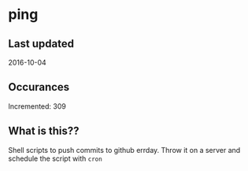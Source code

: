 # ping

## Last updated
2016-10-04

## Occurances
Incremented: 309

## What is this?? 
Shell scripts to push commits to github errday. Throw it on a server and schedule the script with `cron`
